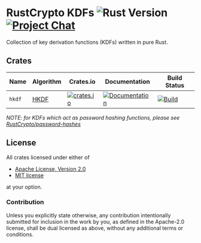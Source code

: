 # RustCrypto KDFs ![Rust Version][rustc-image] [![Project Chat][chat-image]][chat-link]

Collection of key derivation functions (KDFs) written in pure Rust.

## Crates

| Name   | Algorithm | Crates.io     | Documentation | Build Status |
|--------|-----------|---------------|---------------|--------------|
| `hkdf` | [HKDF]    | [![crates.io](https://img.shields.io/crates/v/hkdf.svg)](https://crates.io/crates/hkdf) | [![Documentation](https://docs.rs/hkdf/badge.svg)](https://docs.rs/hkdf) | [![Build](https://github.com/RustCrypto/KDFs/workflows/hkdf/badge.svg?branch=master&event=push)](https://github.com/RustCrypto/KDFs/actions?query=workflow:hkdf+branch:master)

*NOTE: for KDFs which act as password hashing functions, please see [RustCrypto/password-hashes]*

## License

All crates licensed under either of

 * [Apache License, Version 2.0](http://www.apache.org/licenses/LICENSE-2.0)
 * [MIT license](http://opensource.org/licenses/MIT)

at your option.

### Contribution

Unless you explicitly state otherwise, any contribution intentionally submitted
for inclusion in the work by you, as defined in the Apache-2.0 license, shall be
dual licensed as above, without any additional terms or conditions.

[//]: # (badges)

[rustc-image]: https://img.shields.io/badge/rustc-1.41+-blue.svg
[chat-image]: https://img.shields.io/badge/zulip-join_chat-blue.svg
[chat-link]: https://rustcrypto.zulipchat.com/#narrow/stream/260043-KDFs

[//]: # (algorithms)

[HKDF]: https://en.wikipedia.org/wiki/HKDF
[RustCrypto/password-hashes]: https://github.com/RustCrypto/password-hashes

